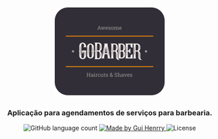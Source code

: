 <h1 align="center">
  <img alt="GoBarber" src=".github/logo.png" width="250px" />
</h1>


<h3 align="center">
  Aplicação para agendamentos de serviços para barbearia.
</h3>

<p align="center">
  <img alt="GitHub language count" src="https://img.shields.io/github/languages/count/Guihenrry/gobarber?color=%23FF9000">

  <a href="https://www.linkedin.com/in/guilhermehenrry/">
    <img alt="Made by Gui Henrry" src="https://img.shields.io/badge/made%20by-Gui%20Henrry-%23FF9000">
  </a>

  <img alt="License" src="https://img.shields.io/badge/licence-MIT-%23FF9000">
</p>